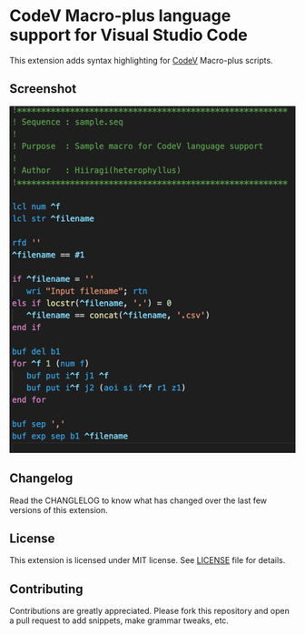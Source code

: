 # CodeV Macro-plus language support for Visual Studio Code

This extension adds syntax highlighting for [CodeV](http://optics.synopsys.com/codev/) Macro-plus scripts.

## Screenshot
![syntax](images/syntax.png)

## Changelog
Read the CHANGLELOG to know what has changed over the last few versions of this extension.

## License
This extension is licensed under MIT license. See [LICENSE](LICENSE) file for details.

## Contributing
Contributions are greatly appreciated. Please fork this repository and open a pull request to add snippets, make grammar tweaks, etc.
